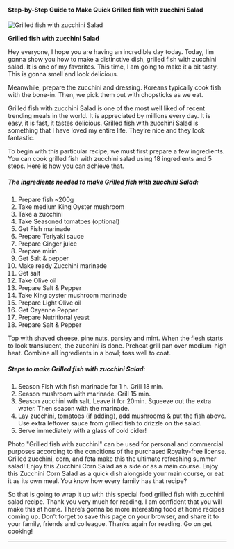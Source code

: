             

#### Step-by-Step Guide to Make Quick Grilled fish with zucchini Salad

![Grilled fish with zucchini Salad](https://img-global.cpcdn.com/recipes/62c6b557af308526/751x532cq70/grilled-fish-with-zucchini-salad-recipe-main-photo.jpg)

**Grilled fish with zucchini Salad**

Hey everyone, I hope you are having an incredible day today. Today, I’m gonna show you how to make a distinctive dish, grilled fish with zucchini salad. It is one of my favorites. This time, I am going to make it a bit tasty. This is gonna smell and look delicious.

Meanwhile, prepare the zucchini and dressing. Koreans typically cook fish with the bone-in. Then, we pick them out with chopsticks as we eat.

Grilled fish with zucchini Salad is one of the most well liked of recent trending meals in the world. It is appreciated by millions every day. It is easy, it is fast, it tastes delicious. Grilled fish with zucchini Salad is something that I have loved my entire life. They’re nice and they look fantastic.

To begin with this particular recipe, we must first prepare a few ingredients. You can cook grilled fish with zucchini salad using 18 ingredients and 5 steps. Here is how you can achieve that.

##### The ingredients needed to make Grilled fish with zucchini Salad:

1.  Prepare fish ~200g
2.  Take medium King Oyster mushroom
3.  Take a zucchini
4.  Take Seasoned tomatoes (optional)
5.  Get Fish marinade
6.  Prepare Teriyaki sauce
7.  Prepare Ginger juice
8.  Prepare mirin
9.  Get Salt & pepper
10.  Make ready Zucchini marinade
11.  Get salt
12.  Take Olive oil
13.  Prepare Salt & Pepper
14.  Take King oyster mushroom marinade
15.  Prepare Light Olive oil
16.  Get Cayenne Pepper
17.  Prepare Nutritional yeast
18.  Prepare Salt & Pepper

Top with shaved cheese, pine nuts, parsley and mint. When the flesh starts to look translucent, the zucchini is done. Preheat grill pan over medium-high heat. Combine all ingredients in a bowl; toss well to coat.

##### Steps to make Grilled fish with zucchini Salad:

1.  Season Fish with fish marinade for 1 h. Grill 18 min.
2.  Season mushroom with marinade. Grill 15 min.
3.  Season zucchini wth salt. Leave it for 20min. Squeeze out the extra water. Then season with the marinade.
4.  Lay zucchini, tomatoes (if adding), add mushrooms & put the fish above. Use extra leftover sauce from grilled fish to drizzle on the salad.
5.  Serve immediately with a glass of cold cider!

Photo "Grilled fish with zucchini" can be used for personal and commercial purposes according to the conditions of the purchased Royalty-free license. Grilled zucchini, corn, and feta make this the ultimate refreshing summer salad! Enjoy this Zucchini Corn Salad as a side or as a main course. Enjoy this Zucchini Corn Salad as a quick dish alongside your main course, or eat it as its own meal. You know how every family has that recipe?

So that is going to wrap it up with this special food grilled fish with zucchini salad recipe. Thank you very much for reading. I am confident that you will make this at home. There’s gonna be more interesting food at home recipes coming up. Don’t forget to save this page on your browser, and share it to your family, friends and colleague. Thanks again for reading. Go on get cooking!

* * *